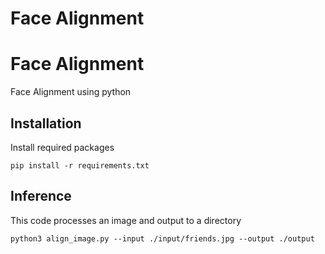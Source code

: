 # Face Alignment


# Face Alignment

Face Alignment using python


## Installation

Install required packages
```
pip install -r requirements.txt
```


## Inference

This code processes an image and output to a directory

```
python3 align_image.py --input ./input/friends.jpg --output ./output
```
